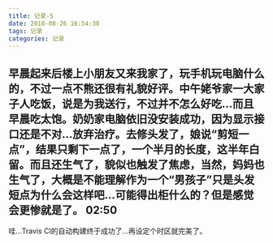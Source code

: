 ```yaml
---
title: 记录-5
date: 2018-08-26 16:54:30
tags: 记录
categories: 记录
---
```

早晨起来后楼上小朋友又来我家了，玩手机玩电脑什么的，不过一点不熊还很有礼貌好评。中午姥爷家一大家子人吃饭，说是为我送行，不过并不怎么好吃...而且早晨吃太饱。奶奶家电脑依旧没安装成功，因为显示接口还是不对...放弃治疗。去修头发了，娘说“剪短一点”，结果只剩下一点了，一个半月的长度，这半年白留。而且还生气了，貌似也触发了焦虑，当然，妈妈也生气了，大概是不能理解作为一个“男孩子”只是头发短点为什么会这样吧…可能得出柜什么的？但是感觉会更惨就是了。
02:50
---
哇...Travis CI的自动构建终于成功了…再设定个时区就完美了。